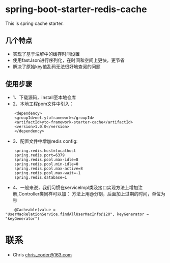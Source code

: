 # spring-boot-starter-redis-cache
This is spring cache starter.

## 几个特点
- 实现了基于注解中的缓存时间设置
- 使用fastJson进行序列化，在时间和空间上更快，更节省
- 解决了原始key值乱码无法很好地查阅的问题

## 使用步骤
- 1、下载源码，install至本地仓库
- 2、本地工程pom文件中引入：
```
    <dependency>
	<groupId>net.ytoframework</groupId>
	<artifactId>yto-framework-starter-cache</artifactId>
	<version>1.0.0</version>
    </dependency>
```
- 3、配置文件中增加redis config:
```
    spring.redis.host=localhost
    spring.redis.port=6379
    spring.redis.pool.max-idle=8
    spring.redis.pool.min-idle=0
    spring.redis.pool.max-active=8
    spring.redis.pool.max-wait=-1
    spring.redis.database=1
```
- 4、一般来说，我们习惯在serviceImpl类及接口实现方法上增加注解,Controller类同样可以加：
方法上用@分割，后面加上过期的时间，单位为秒
```
    @Cacheable(value = "UserMacRelationService.findAllUserMacInfo@120", keyGenerator = "keyGenerator")
```
# 联系
- Chris chris_coder@163.com
